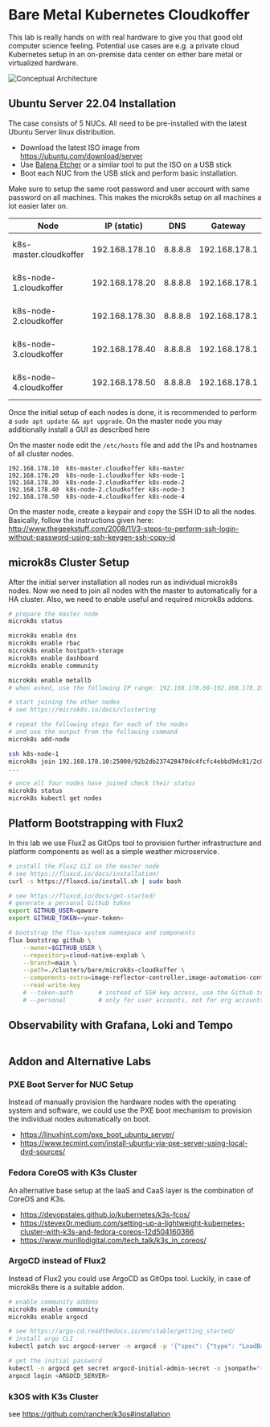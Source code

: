 # Bare Metal Kubernetes Cloudkoffer

This lab is really hands on with real hardware to give you that good old computer science feeling.
Potential use cases are e.g. a private cloud Kubernetes setup in an on-premise data center on either
bare metal or virtualized hardware.

![Conceptual Architecture](cloudkoffer.png)

## Ubuntu Server 22.04 Installation

The case consists of 5 NUCs. All need to be pre-installed with the latest Ubuntu Server linux distribution. 
- Download the latest ISO image from https://ubuntu.com/download/server
- Use [Balena Etcher](https://www.balena.io/etcher/) or a similar tool to put the ISO on a USB stick
- Boot each NUC from the USB stick and perform basic installation.

Make sure to setup the same root password and user account with same password on all machines. This makes 
the microk8s setup on all machines a lot easier later on.

| Node          | IP (static)    | DNS | Gateway | Packages  |
| ------------- |----------------| --- | ------- | --------- |
| k8s-master.cloudkoffer   | 192.168.178.10 | 8.8.8.8 | 192.168.178.1 | OpenSSH, microk8s Snap |
| k8s-node-1.cloudkoffer   | 192.168.178.20 | 8.8.8.8 | 192.168.178.1 | OpenSSH, microk8s Snap |
| k8s-node-2.cloudkoffer   | 192.168.178.30 | 8.8.8.8 | 192.168.178.1 | OpenSSH, microk8s Snap |
| k8s-node-3.cloudkoffer   | 192.168.178.40 | 8.8.8.8 | 192.168.178.1 | OpenSSH, microk8s Snap |
| k8s-node-4.cloudkoffer   | 192.168.178.50 | 8.8.8.8 | 192.168.178.1 | OpenSSH, microk8s Snap |

Once the initial setup of each nodes is done, it is recommended to perform a `sudo apt update && apt upgrade`.
On the master node you may additionally install a GUI as described here 

On the master node edit the `/etc/hosts` file and add the IPs and hostnames of all cluster nodes.
```
192.168.178.10  k8s-master.cloudkoffer k8s-master
192.168.178.20  k8s-node-1.cloudkoffer k8s-node-1
192.168.178.30  k8s-node-2.cloudkoffer k8s-node-2
192.168.178.40  k8s-node-2.cloudkoffer k8s-node-3
192.168.178.50  k8s-node-4.cloudkoffer k8s-node-4
```

On the master node, create a keypair and copy the SSH ID to all the nodes. Basically, follow the instructions given here: http://www.thegeekstuff.com/2008/11/3-steps-to-perform-ssh-login-without-password-using-ssh-keygen-ssh-copy-id

## microk8s Cluster Setup

After the initial server installation all nodes run as individual microk8s nodes. Now we need to join all nodes
with the master to automatically for a HA cluster. Also, we need to enable useful and required microk8s addons.

```bash
# prepare the master node
microk8s status

microk8s enable dns
microk8s enable rbac
microk8s enable hostpath-storage
microk8s enable dashboard
microk8s enable community

microk8s enable metallb
# when asked, use the following IP range: 192.168.178.60-192.168.178.100

# start joining the other nodes
# see https://microk8s.io/docs/clustering

# repeat the following steps for each of the nodes
# and use the output from the following command
microk8s add-node

ssh k8s-node-1
microk8s join 192.168.178.10:25000/92b2db237428470dc4fcfc4ebbd9dc81/2c0cb3284b05
...

# once all four nodes have joined check their status
microk8s status
microk8s kubectl get nodes
```

## Platform Bootstrapping with Flux2

In this lab we use Flux2 as GitOps tool to provision further infrastructure and platform components as
well as a simple weather microservice.

```bash
# install the Flux2 CLI on the master node
# see https://fluxcd.io/docs/installation/
curl -s https://fluxcd.io/install.sh | sudo bash

# see https://fluxcd.io/docs/get-started/
# generate a personal Github token
export GITHUB_USER=qaware
export GITHUB_TOKEN=<your-token>

# bootstrap the flux-system namespace and components
flux bootstrap github \
	--owner=$GITHUB_USER \
    --repository=cloud-native-explab \
    --branch=main \
    --path=./clusters/bare/microk8s-cloudkoffer \
	--components-extra=image-reflector-controller,image-automation-controller \
	--read-write-key
    # --token-auth       # instead of SSH key access, use the Github token instead
  	# --personal         # only for user accounts, not for org accounts
```

## Observability with Grafana, Loki and Tempo

```bash

````


## Addon and Alternative Labs

### PXE Boot Server for NUC Setup

Instead of manually provision the hardware nodes with the operating system and software, we could use the PXE boot
mechanism to provision the individual nodes automatically on boot.

- https://linuxhint.com/pxe_boot_ubuntu_server/
- https://www.tecmint.com/install-ubuntu-via-pxe-server-using-local-dvd-sources/


### Fedora CoreOS with K3s Cluster

An alternative base setup at the IaaS and CaaS layer is the combination of CoreOS and K3s.

- https://devopstales.github.io/kubernetes/k3s-fcos/
- https://stevex0r.medium.com/setting-up-a-lightweight-kubernetes-cluster-with-k3s-and-fedora-coreos-12d504160366
- https://www.murillodigital.com/tech_talk/k3s_in_coreos/

### ArgoCD instead of Flux2

Instead of Flux2 you could use ArgoCD as GitOps tool. Luckily, in case of microk8s there is a suitable addon.

```bash
# enable community addons
microk8s enable community
microk8s enable argocd

# see https://argo-cd.readthedocs.io/en/stable/getting_started/
# install argo CLI
kubectl patch svc argocd-server -n argocd -p '{"spec": {"type": "LoadBalancer"}}'

# get the initial password
kubectl -n argocd get secret argocd-initial-admin-secret -o jsonpath="{.data.password}" | base64 -d; echo
argocd login <ARGOCD_SERVER>
```

### k3OS with K3s Cluster

see https://github.com/rancher/k3os#installation
